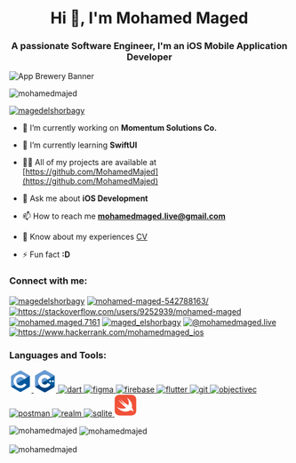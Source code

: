 <h1 align="center">Hi 👋, I'm Mohamed Maged</h1>
<h3 align="center">A passionate Software Engineer, I'm an iOS Mobile Application Developer</h3>

![App Brewery Banner](https://www.bairesdev.com/wp-content/uploads/2021/06/swift.svg)

<p align="left"> <img src="https://komarev.com/ghpvc/?username=mohamedmajed&label=Profile%20views&color=0e75b6&style=flat" alt="mohamedmajed" /> </p>

<p align="left"> <a href="https://twitter.com/magedelshorbagy" target="blank"><img src="https://img.shields.io/twitter/follow/magedelshorbagy?logo=twitter&style=for-the-badge" alt="magedelshorbagy" /></a> </p>

- 🔭 I’m currently working on **Momentum Solutions Co.**

- 🌱 I’m currently learning **SwiftUI**

- 👨‍💻 All of my projects are available at [https://github.com/MohamedMajed](https://github.com/MohamedMajed)

- 💬 Ask me about **iOS Development**

- 📫 How to reach me **mohamedmaged.live@gmail.com**

- 📄 Know about my experiences [CV](https://drive.google.com/file/d/1VBGwcgVPQK7dNaGT771yX1gzBkLrkiBe/view)

- ⚡ Fun fact **:D**

<h3 align="left">Connect with me:</h3>
<p align="left">
<a href="https://twitter.com/magedelshorbagy" target="blank"><img align="center" src="https://raw.githubusercontent.com/rahuldkjain/github-profile-readme-generator/master/src/images/icons/Social/twitter.svg" alt="magedelshorbagy" height="30" width="40" /></a>
<a href="https://linkedin.com/in/mohamed-maged-542788163/" target="blank"><img align="center" src="https://raw.githubusercontent.com/rahuldkjain/github-profile-readme-generator/master/src/images/icons/Social/linked-in-alt.svg" alt="mohamed-maged-542788163/" height="30" width="40" /></a>
<a href="https://stackoverflow.com/users/https://stackoverflow.com/users/9252939/mohamed-maged" target="blank"><img align="center" src="https://raw.githubusercontent.com/rahuldkjain/github-profile-readme-generator/master/src/images/icons/Social/stack-overflow.svg" alt="https://stackoverflow.com/users/9252939/mohamed-maged" height="30" width="40" /></a>
<a href="https://fb.com/mohamed.maged.7161" target="blank"><img align="center" src="https://raw.githubusercontent.com/rahuldkjain/github-profile-readme-generator/master/src/images/icons/Social/facebook.svg" alt="mohamed.maged.7161" height="30" width="40" /></a>
<a href="https://instagram.com/maged_elshorbagy" target="blank"><img align="center" src="https://raw.githubusercontent.com/rahuldkjain/github-profile-readme-generator/master/src/images/icons/Social/instagram.svg" alt="maged_elshorbagy" height="30" width="40" /></a>
<a href="https://medium.com/@mohamedmaged.live" target="blank"><img align="center" src="https://raw.githubusercontent.com/rahuldkjain/github-profile-readme-generator/master/src/images/icons/Social/medium.svg" alt="@mohamedmaged.live" height="30" width="40" /></a>
<a href="https://www.hackerrank.com/https://www.hackerrank.com/mohamedmaged_ios" target="blank"><img align="center" src="https://raw.githubusercontent.com/rahuldkjain/github-profile-readme-generator/master/src/images/icons/Social/hackerrank.svg" alt="https://www.hackerrank.com/mohamedmaged_ios" height="30" width="40" /></a>
</p>

<h3 align="left">Languages and Tools:</h3>
<p align="left"> <a href="https://www.cprogramming.com/" target="_blank" rel="noreferrer"> <img src="https://raw.githubusercontent.com/devicons/devicon/master/icons/c/c-original.svg" alt="c" width="40" height="40"/> </a> <a href="https://www.w3schools.com/cpp/" target="_blank" rel="noreferrer"> <img src="https://raw.githubusercontent.com/devicons/devicon/master/icons/cplusplus/cplusplus-original.svg" alt="cplusplus" width="40" height="40"/> </a> <a href="https://dart.dev" target="_blank" rel="noreferrer"> <img src="https://www.vectorlogo.zone/logos/dartlang/dartlang-icon.svg" alt="dart" width="40" height="40"/> </a> <a href="https://www.figma.com/" target="_blank" rel="noreferrer"> <img src="https://www.vectorlogo.zone/logos/figma/figma-icon.svg" alt="figma" width="40" height="40"/> </a> <a href="https://firebase.google.com/" target="_blank" rel="noreferrer"> <img src="https://www.vectorlogo.zone/logos/firebase/firebase-icon.svg" alt="firebase" width="40" height="40"/> </a> <a href="https://flutter.dev" target="_blank" rel="noreferrer"> <img src="https://www.vectorlogo.zone/logos/flutterio/flutterio-icon.svg" alt="flutter" width="40" height="40"/> </a> <a href="https://git-scm.com/" target="_blank" rel="noreferrer"> <img src="https://www.vectorlogo.zone/logos/git-scm/git-scm-icon.svg" alt="git" width="40" height="40"/> </a> <a href="https://developer.apple.com/library/archive/documentation/Cocoa/Conceptual/ProgrammingWithObjectiveC/Introduction/Introduction.html" target="_blank" rel="noreferrer"> <img src="https://www.vectorlogo.zone/logos/apple_objectivec/apple_objectivec-icon.svg" alt="objectivec" width="40" height="40"/> </a> <a href="https://postman.com" target="_blank" rel="noreferrer"> <img src="https://www.vectorlogo.zone/logos/getpostman/getpostman-icon.svg" alt="postman" width="40" height="40"/> </a> <a href="https://realm.io/" target="_blank" rel="noreferrer"> <img src="https://raw.githubusercontent.com/bestofjs/bestofjs-webui/8665e8c267a0215f3159df28b33c365198101df5/public/logos/realm.svg" alt="realm" width="40" height="40"/> </a> <a href="https://www.sqlite.org/" target="_blank" rel="noreferrer"> <img src="https://www.vectorlogo.zone/logos/sqlite/sqlite-icon.svg" alt="sqlite" width="40" height="40"/> </a> <a href="https://developer.apple.com/swift/" target="_blank" rel="noreferrer"> <img src="https://raw.githubusercontent.com/devicons/devicon/master/icons/swift/swift-original.svg" alt="swift" width="40" height="40"/> </a> </p>

<p><img align="left" src="https://github-readme-stats.vercel.app/api/top-langs?username=mohamedmajed&show_icons=true&locale=en&layout=compact" alt="mohamedmajed" /></p>

<p>&nbsp;<img align="center" src="https://github-readme-stats.vercel.app/api?username=mohamedmajed&show_icons=true&locale=en" alt="mohamedmajed" /></p>

<p><img align="center" src="https://github-readme-streak-stats.herokuapp.com/?user=mohamedmajed&" alt="mohamedmajed" /></p>
